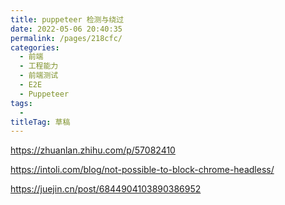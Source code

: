```yaml
---
title: puppeteer 检测与绕过
date: 2022-05-06 20:40:35
permalink: /pages/218cfc/
categories: 
  - 前端
  - 工程能力
  - 前端测试
  - E2E
  - Puppeteer
tags: 
  - 
titleTag: 草稿
---
```

https://zhuanlan.zhihu.com/p/57082410

https://intoli.com/blog/not-possible-to-block-chrome-headless/

https://juejin.cn/post/6844904103890386952